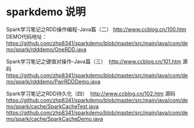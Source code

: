 # sparkdemo 说明

Spark学习笔记之RDD操作编程-Java篇（二） http://www.ccblog.cn/100.htm 
DEMO代码地址：https://github.com/zhp8341/sparkdemo/blob/master/src/main/java/com/demo/spark/rdddemo/OneRDD.java

Spark学习笔记之键值对操作-Java篇（三）  http://www.ccblog.cn/101.htm
源码 https://github.com/zhp8341/sparkdemo/blob/master/src/main/java/com/demo/spark/rdddemo/PairRDDDemo.java 

Spark学习笔记之RDD持久化（四）  http://www.ccblog.cn/102.htm
源码 https://github.com/zhp8341/sparkdemo/blob/master/src/main/java/com/demo/spark/cache/SparkCacheTest.java
 https://github.com/zhp8341/sparkdemo/blob/master/src/main/java/com/demo/spark/cache/SparkCacheDemo.java   
